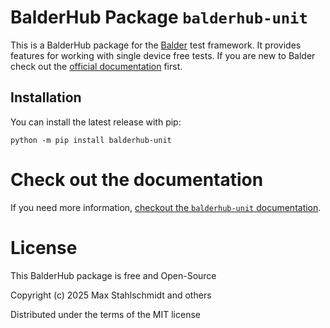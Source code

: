 # BalderHub Package `balderhub-unit`

This is a BalderHub package for the [Balder](https://docs.balder.dev) test framework. It provides features for working
with single device free tests. If you are new to Balder check out 
the [official documentation](https://docs.balder.dev) first.

## Installation

You can install the latest release with pip:

```
python -m pip install balderhub-unit
```

# Check out the documentation

If you need more information, 
[checkout the ``balderhub-unit`` documentation](https://hub.balder.dev/projects/unit).


# License

This BalderHub package is free and Open-Source

Copyright (c) 2025 Max Stahlschmidt and others

Distributed under the terms of the MIT license